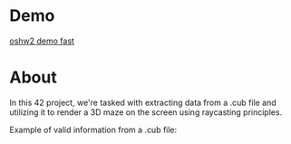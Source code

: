 # Demo
[oshw2 demo fast](https://github.com/Tagamydev/Cub3d/blob/master/resources/Demo.gif)

# About

In this 42 project, we're tasked with extracting data from a .cub file and utilizing it to render a 3D maze on the screen using raycasting principles.

Example of valid information from a .cub file:
